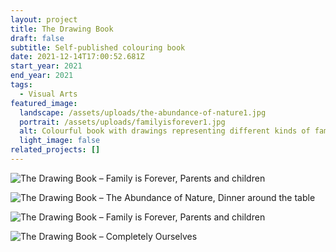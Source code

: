 ```yaml
---
layout: project
title: The Drawing Book
draft: false
subtitle: Self-published colouring book
date: 2021-12-14T17:00:52.681Z
start_year: 2021
end_year: 2021
tags:
  - Visual Arts
featured_image:
  landscape: /assets/uploads/the-abundance-of-nature1.jpg
  portrait: /assets/uploads/familyisforever1.jpg
  alt: Colourful book with drawings representing different kinds of families
  light_image: false
related_projects: []
---
```

![The Drawing Book  – Family is Forever, Parents and children](/assets/uploads/familyisforever1.jpg "The Drawing Book  – Family is Forever, Parents and children")

![The Drawing Book  – The Abundance of Nature, Dinner around the table](/assets/uploads/the-abundance-of-nature2.jpg "The Drawing Book  – The Abundance of Nature, Dinner around the table")

![The Drawing Book  – Family is Forever, Parents and children](/assets/uploads/familyisforever3.jpg "The Drawing Book  – Family is Forever, Parents and children")

![The Drawing Book  – Completely Ourselves](/assets/uploads/completelyourselves.jpg "The Drawing Book  – Completely Ourselves")